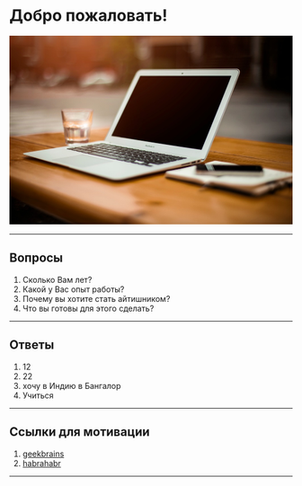 <h1>Добро пожаловать!</h1>
<img src="https://github.com/zoloch7/zoloch7.github.io/blob/master/image1.jpg" alt="Alt text"/>
<hr />
<h2>Вопросы</h2>
<ol>
  <li>Сколько Вам лет? </li>
  <li>Какой у Вас опыт работы? </li>
  <li>Почему вы хотите стать айтишником? </li>
  <li>Что вы готовы для этого сделать? </li>
</ol>
<hr />
<h2>Ответы</h2>
  <ol>
    <li>12 </li>
    <li>22 </li>
    <li>хочу в Индию в Бангалор </li>
    <li>Учиться </li>
  </ol>
  <hr />
  <h2>Ссылки для мотивации</h2>
  <ol>
    <li><a href="https://geekbrains.ru/">geekbrains</a> </li>
    <li><a href="https://habrahabr.ru/">habrahabr</a> </li>
  </ol>
  <hr />
